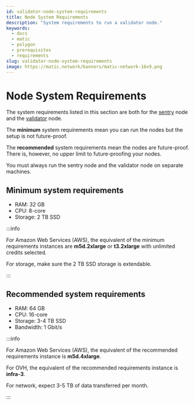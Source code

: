 ```yaml
---
id: validator-node-system-requirements
title: Node System Requirements
description: "System requirements to run a validator node."
keywords:
  - docs
  - matic
  - polygon
  - prerequisites
  - requirements
slug: validator-node-system-requirements
image: https://matic.network/banners/matic-network-16x9.png 
---
```


# **Node System Requirements**

The system requirements listed in this section are both for the [sentry](/docs/maintain/glossary#sentry) node and the [validator](/docs/maintain/glossary#validator) node.

The **minimum** system requirements mean you can run the nodes but the setup is not future-proof.

The **recommended** system requirements mean the nodes are future-proof. There is, however, no upper limit to future-proofing your nodes.

You must always run the sentry node and the validator node on separate machines.

## **Minimum system requirements**

* RAM: 32 GB
* CPU: 8-core
* Storage: 2 TB SSD

:::info

For Amazon Web Services (AWS), the equivalent of the minimum requirements instances are **m5d.2xlarge** or **t3.2xlarge** with unlimited credits selected.

For storage, make sure the 2 TB SSD storage is extendable.

:::

## **Recommended system requirements**

* RAM: 64 GB
* CPU: 16-core
* Storage: 3-4 TB SSD
* Bandwidth: 1 Gbit/s

:::info

For Amazon Web Services (AWS), the equivalent of the recommended requirements instance is **m5d.4xlarge**.

For OVH, the equivalent of the recommended requirements instance is **infra-3**.

For network, expect 3-5 TB of data transferred per month.

:::
